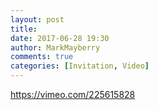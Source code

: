 ```yaml
---
layout: post
title: 
date: 2017-06-28 19:30
author: MarkMayberry
comments: true
categories: [Invitation, Video]
---
```

https://vimeo.com/225615828
